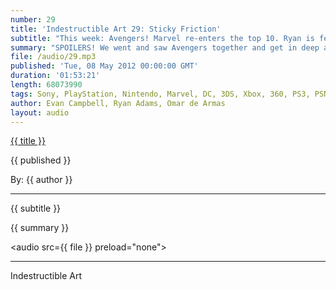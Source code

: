 ```yaml
---
number: 29
title: 'Indestructible Art 29: Sticky Friction'
subtitle: "This week: Avengers! Marvel re-enters the top 10. Ryan is fed up with Avengers v Xmen. Call of Duty Black Ops 2. $99 Xboxes w/ 2yr contract. Speakers announced for Morrison con. Wii talk leads to Wii U debate. Fable Heroes and Awesomenauts get a rundown."
summary: "SPOILERS! We went and saw Avengers together and get in deep about what we think about the movie. (Skip to about 28 min if you don't want to hear any spoilers.) Ryan has news on Marvel breaking back into the top 10, speakers for Morrison Con, and a Max Payne comic. Evan shares news about Black Ops 2, Richard Lemarchand leaving Naughty Dog to teach at USC, God of War multiplayer, and an elder Scrolls MMO. Omar tries to explain the drama that is happening in Eve Online. Ryan is fed up with Marvels Avengers v Xmen event and considers giving up on the series. Talk of Wii sparks a debate on the Wii-U.  Evan and Omar give mini reviews of Fable Heroes and Awesomenauts. Lastly listener Kace gets his question answered."
file: /audio/29.mp3
published: 'Tue, 08 May 2012 00:00:00 GMT'
duration: '01:53:21'
length: 68073990
tags: Sony, PlayStation, Nintendo, Marvel, DC, 3DS, Xbox, 360, PS3, PSN, XBLA, Video Games, Comics, Games, Indestructible Art, Avengers, Wii, Awesomenauts, Fable, Wii-U, CoD, Black Ops, Naughty Dog, Eve Online, Elder Scrolls, Morrison, Xmen
author: Evan Campbell, Ryan Adams, Omar de Armas
layout: audio
---
```


<a href="../episodes/{{ number }}.html" class='postTitleLink'><p class='postTitle'>{{ title }}</p></a>
<p class='postPublished'>{{ published }}</p>
<p class='postAuthor'>By: {{ author }}</p>
<hr>
{{ subtitle }}  
  
{{ summary }}  

<audio src={{ file }} preload="none"></audio>

- - -
Indestructible Art
